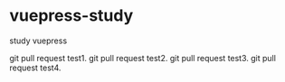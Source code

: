 <!--
 * @Description: Stay hungry，Stay foolish
 * @Author: Huccct
 * @Date: 2023-01-24 23:04:21
 * @LastEditors: Huccct
 * @LastEditTime: 2023-02-09 10:49:42
-->
# vuepress-study
study vuepress


git pull request test1.
git pull request test2.
git pull request test3.
git pull request test4.